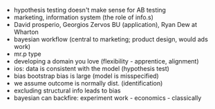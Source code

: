 - hypothesis testing doesn't make sense for AB testing
- marketing, information system (the role of info.s)
- David prosperio, Georgios Zervos BU (application), Ryan Dew at Wharton
- bayesian workflow (central to marketing; product design, would ads work)
- mr.p type 
- developing a domain you love (flexibility - apprentice, alignment)
- ios: data is consistent with the model (hypothesis test)
- bias bootstrap bias is large (model is misspecified)
- we assume outcome is normally dist. (identification)
- excluding structural info leads to bias
- bayesian can backfire: experiment work - economics - classically
